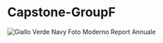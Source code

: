 # Capstone-GroupF

![Giallo Verde Navy Foto Moderno Report Annuale](https://user-images.githubusercontent.com/97730482/178046052-1a523e99-359f-43bf-9d79-86e1a52c8c18.png)
